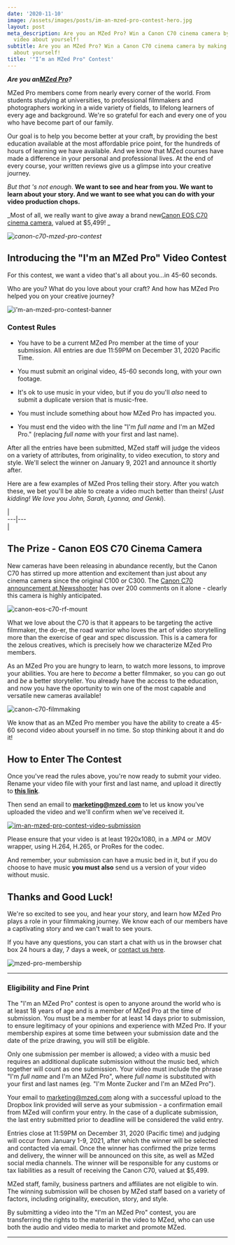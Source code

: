 ```yaml
---
date: '2020-11-10'
image: /assets/images/posts/im-an-mzed-pro-contest-hero.jpg
layout: post
meta_description: Are you an MZed Pro? Win a Canon C70 cinema camera by making a short
  video about yourself!
subtitle: Are you an MZed Pro? Win a Canon C70 cinema camera by making a short video
  about yourself!
title: '"I’m an MZed Pro" Contest'
---
```


**_Are you an[MZed Pro](https://stage.mzed.com/mzed-pro)?_**

MZed Pro members come from nearly every corner of the world. From students studying at universities, to professional filmmakers and photographers working in a wide variety of fields, to lifelong learners of every age and background. We're so grateful for each and every one of you who have become part of our family.

Our goal is to help you become better at your craft, by providing the best education available at the most affordable price point, for the hundreds of hours of learning we have available. And we know that MZed courses have made a difference in your personal and professional lives. At the end of every course, your written reviews give us a glimpse into your creative journey.

_But that 's not enough_. **We want to see and hear from you. We want to learn about your story. And we want to see what you can do with your video production chops.**

_Most of all, we really want to give away a brand new[Canon EOS C70 cinema camera](https://www.bhphotovideo.com/c/product/1595392-REG/canon_eos_c70_cinema_camera.html), valued at $5,499! _

_![canon-c70-mzed-pro-contest](https://mzed-cdn1.sfo2.cdn.digitaloceanspaces.com/images/news/canon-c70-mzed-pro-contest.jpg)_

## **Introducing the "I'm an MZed Pro" Video Contest**

For this contest, we want a video that's all about you...in 45-60 seconds.

Who are you? What do you love about your craft? And how has MZed Pro helped you on your creative journey?

![i'm-an-mzed-pro-contest-banner](https://mzed-cdn1.sfo2.cdn.digitaloceanspaces.com/images/news/i'm-an-mzed-pro-contest-banner.jpg)

### **Contest Rules**

 

  * You have to be a current MZed Pro member at the time of your submission. All entries are due 11:59PM on December 31, 2020 Pacific Time.

  * You must submit an original video, 45-60 seconds long, with your own footage.

  * It's ok to use music in your video, but if you do you'll _also_ need to submit a duplicate version that is music-free. 

  * You must include something about how MZed Pro has impacted you.

  * You must end the video with the line "I'm _full name_ and I'm an MZed Pro." (replacing _full name_ with your first and last name).




 

After all the entries have been submitted, MZed staff will judge the videos on a variety of attributes, from originality, to video execution, to story and style. We'll select the winner on January 9, 2021 and announce it shortly after.

Here are a few examples of MZed Pros telling their story. After you watch these, we bet you'll be able to create a video much better than theirs! (_Just kidding! We love you John, Sarah, Lyanna, and Genki_).

 

|   
---|---  
|   
  
 

## **The Prize - Canon EOS C70 Cinema Camera**

New cameras have been releasing in abundance recently, but the Canon C70 has stirred up more attention and excitement than just about any cinema camera since the original C100 or C300. The [Canon C70 announcement at Newsshooter](https://www.newsshooter.com/2020/09/24/canon-eos-c70/) has over 200 comments on it alone - clearly this camera is highly anticipated.

![canon-eos-c70-rf-mount](https://mzed-cdn1.sfo2.cdn.digitaloceanspaces.com/images/news/canon-eos-c70-rf-mount.jpg)

What we love about the C70 is that it appears to be targeting the active filmmaker, the do-er, the road warrior who loves the art of video storytelling more than the exercise of gear and spec discussion. This is a camera for the zelous creatives, which is precisely how we characterize MZed Pro members.

As an MZed Pro you are hungry to learn, to watch more lessons, to improve your abilities. You are here to _become_ a better filmmaker, so you can go out and _be_ a better storyteller. You already have the access to the education, and now you have the oportunity to win one of the most capable and versatile new cameras available!

![canon-c70-filmmaking](https://mzed-cdn1.sfo2.cdn.digitaloceanspaces.com/images/news/canon-c70-filmmaking.jpg)

We know that as an MZed Pro member you have the ability to create a 45-60 second video about yourself in no time. So stop thinking about it and do it!

## **How to Enter The Contest**

Once you've read the rules above, you're now ready to submit your video. Rename your video file with your first and last name, and upload it directly to **[this link](https://www.dropbox.com/request/S4NmpHF0dWXgkfP20q7f)**.

Then send an email to **[marketing@mzed.com](mailto:marketing@mzed.com)** to let us know you've uploaded the video and we'll confirm when we've received it.

[![im-an-mzed-pro-contest-video-submission](https://mzed-cdn1.sfo2.cdn.digitaloceanspaces.com/images/news/im-an-mzed-pro-contest-video-submission.jpg)](https://www.dropbox.com/request/S4NmpHF0dWXgkfP20q7f)

Please ensure that your video is at least 1920x1080, in a .MP4 or .MOV wrapper, using H.264, H.265, or ProRes for the codec.

And remember, your submission can have a music bed in it, but if you do choose to have music **you must also** send us a version of your video without music.

## **Thanks and Good Luck!**

We're so excited to see you, and hear your story, and learn how MZed Pro plays a role in your filmmaking journey. We know each of our members have a captivating story and we can't wait to see yours.

If you have any questions, you can start a chat with us in the browser chat box 24 hours a day, 7 days a week, or [contact us here](https://www.mzed.com/contact-us).

![mzed-pro-membership](https://mzed-cdn1.sfo2.cdn.digitaloceanspaces.com/images/news/mzed-pro-membership.jpg)

* * *

### **Eligibility and Fine Print**

 

The "I'm an MZed Pro" contest is open to anyone around the world who is at least 18 years of age and is a member of MZed Pro at the time of submission. You must be a member for at least 14 days prior to submission, to ensure legitimacy of your opinions and experience with MZed Pro. If your membership expires at some time between your submission date and the date of the prize drawing, you will still be eligible. 

Only one submission per member is allowed; a video with a music bed requires an additional duplicate submission without the music bed, which together will count as one submission. Your video must include the phrase "I'm _full name_ and I'm an MZed Pro", where _full name_ is substituted with your first and last names (eg. "I'm Monte Zucker and I'm an MZed Pro").

Your email to [marketing@mzed.com](mailto:marketing@mzed.com) along with a successful upload to the Dropbox link provided will serve as your submission - a confirmation email from MZed will confirm your entry. In the case of a duplicate submission, the last entry submitted prior to deadline will be considered the valid entry.

Entries close at 11:59PM on December 31, 2020 (Pacific time) and judging will occur from January 1-9, 2021, after which the winner will be selected and contacted via email. Once the winner has confirmed the prize terms and delivery, the winner will be announced on this site, as well as MZed social media channels. The winner will be responsible for any customs or tax liabilities as a result of receiving the Canon C70, valued at $5,499.

MZed staff, family, business partners and affiliates are not eligible to win. The winning submission will be chosen by MZed staff based on a variety of factors, including originality, execution, story, and style.

By submitting a video into the "I'm an MZed Pro" contest, you are transferring the rights to the material in the video to MZed, who can use both the audio and video media to market and promote MZed. 

* * *